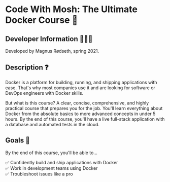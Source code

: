# Code With Mosh: The Ultimate Docker Course 🐳

## Developer Information 🙋🏼‍♂️

Developed by Magnus Rødseth, spring 2021.

## Description ❓

Docker is a platform for building, running, and shipping applications with ease. That's why most companies use it and are looking for software or DevOps engineers with Docker skills.

But what is this course? A clear, concise, comprehensive, and highly practical course that prepares you for the job. You'll learn everything about Docker from the absolute basics to more advanced concepts in under 5 hours. By the end of this course, you'll have a live full-stack application with a database and automated tests in the cloud.

## Goals 🏁

By the end of this course, you'll be able to…  

✅ Confidently build and ship applications with Docker  
✅ Work in development teams using Docker  
✅ Troubleshoot issues like a pro  
